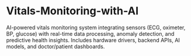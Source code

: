 # Vitals-Monitoring-with-AI
AI-powered vitals monitoring system integrating sensors (ECG, oximeter, BP, glucose) with real-time data processing, anomaly detection, and predictive health insights. Includes hardware drivers, backend APIs, AI models, and doctor/patient dashboards.
